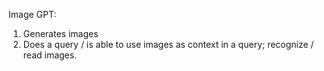 
Image GPT:

1. Generates images
2. Does a query / is able to use images as context in a query; recognize / read images.

